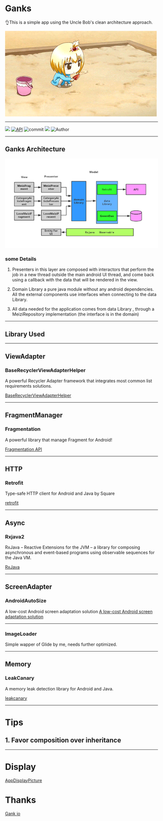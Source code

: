 # Ganks

👌This is a simple app using the Uncle Bob's clean architecture approach.

![](https://github.com/xianfeng92/Ganks/blob/master/images/bugbug.gif)

----------------------------------------------------
![](https://img.shields.io/badge/Build-passing-brightgreen.svg)
[![API](https://img.shields.io/badge/API-28%2B-brightgreen.svg?style=flat)](https://android-arsenal.com/api?level=28)
![commit](https://img.shields.io/github/commit-activity/m/xianfeng92/Ganks.svg)
![](https://img.shields.io/github/repo-size/xianfeng92/Ganks.svg)
![Author](https://img.shields.io/badge/Author-xianfeng92-brightgreen.svg)

----------------------------------------------------
## Ganks Architecture

![Ganks Architecture](https://github.com/xianfeng92/Ganks/blob/master/images/MVP.jpg)

### some Details

1. Presenters in this layer are composed with interactors that perform the job in a new thread outside the main android UI thread, and come back using a callback with the data that will be rendered in the view.

2. Domain Library a pure java module without any android dependencies. All the external components use interfaces when connecting to the data Library.

3. All data needed for the application comes from data Library , through a MeiziRepository implementation (the interface is in the domain)

---------------------------------------------------

## Library Used

-----------------------------------------------
## ViewAdapter

### BaseRecyclerViewAdapterHelper

A powerful Recycler Adapter framework that integrates most common list requirements solutions.

[BaseRecyclerViewAdapterHelper](https://github.com/CymChad/BaseRecyclerViewAdapterHelper)

-----------------------------------------------

## FragmentManager
### Fragmentation

A powerful library that manage Fragment for Android!

[Fragmentation API](https://github.com/YoKeyword/Fragmentation/wiki/2.-API)

----------------------------------------------

## HTTP
### Retrofit

Type-safe HTTP client for Android and Java by Square

[retrofit](https://github.com/square/retrofit)

-----------------------------------------------

## Async
### Rxjava2

RxJava – Reactive Extensions for the JVM – a library for composing asynchronous and event-based programs using observable sequences for the Java VM.

[RxJava](https://github.com/ReactiveX/RxJava)

---------------------------------------------
## ScreenAdapter
###  AndroidAutoSize

A low-cost Android screen adaptation solution
[A low-cost Android screen adaptation solution](https://github.com/JessYanCoding/AndroidAutoSize)

-------------------------------------------------
###  ImageLoader

Simple wapper of Glide by me, needs  further optimized.

-------------------------------------------------

## Memory

### LeakCanary

A memory leak detection library for Android and Java.

[leakcanary](https://github.com/square/leakcanary)

-----------------------------------------------------

# Tips

## 1. Favor composition over inheritance

------------------------------------------------------

# Display

[AppDisplayPicture](https://github.com/xianfeng92/Ganks/blob/master/images/Display.md)
  

# Thanks

[Gank io](https://gank.io/api)
